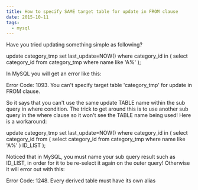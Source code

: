 ```yaml
---
title: How to specify SAME target table for update in FROM clause
date: 2015-10-11
tags:
  - mysql
---
```

Have you tried updating something simple as following?

update category_tmp set last_update=NOW() 
where category_id in (
  select category_id from category_tmp where name like 'A%'
);

In MySQL you will get an error like this:

Error Code: 1093. You can't specify target table 'category_tmp' for update in FROM clause.

So it says that you can't use the same update TABLE name within the sub query in where condition. The trick to get around this is to use another sub query in the where clause so it won't see the TABLE name being used! Here is a workaround:

update category_tmp set last_update=NOW() 
where category_id in (
  select category_id from (
    select category_id from category_tmp where name like 'A%'
  ) ID_LIST
);

Noticed that in MySQL, you must name your sub query result such as ID_LIST, in order for it to be re-select it again on the outer query! Otherwise it will error out with this:

Error Code: 1248. Every derived table must have its own alias